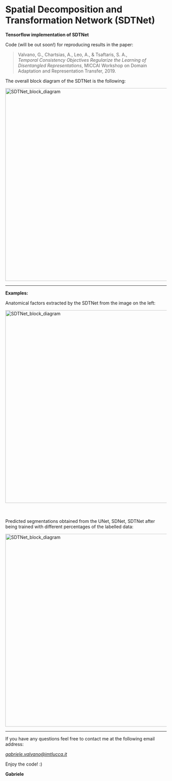 # Spatial Decomposition and Transformation Network (SDTNet)

**Tensorflow implementation of SDTNet**

Code (will be out soon!) for reproducing results in the paper:

> Valvano, G., Chartsias, A., Leo, A., & Tsaftaris, S. A.,  
> *Temporal Consistency Objectives Regularize the Learning of Disentangled Representations*, MICCAI Workshop on Domain Adaptation and Representation Transfer, 2019.
 
The overall block diagram of the SDTNet is the following:

<img src="https://gitlab.com/gabriele_valvano/sdtnet---spatial-decomposition-and-transformation-network/raw/master/results/images/SDTNet_block_diagram.png" alt="SDTNet_block_diagram" width="600"/>

---------------------
**Examples:**

Anatomical factors extracted by the SDTNet from the image on the left:

<img src="https://gitlab.com/gabriele_valvano/sdtnet---spatial-decomposition-and-transformation-network/raw/master/results/images/decomposition.png" alt="SDTNet_block_diagram" width="600"/>

<br/><br/>
Predicted segmentations obtained from the UNet, SDNet, SDTNet after being trained with different percentages of the labelled data:

<img src="https://gitlab.com/gabriele_valvano/sdtnet---spatial-decomposition-and-transformation-network/raw/master/results/images/segmentations.png" alt="SDTNet_block_diagram" width="600"/>

---------------------

If you have any questions feel free to contact me at the following email address:

  *gabriele.valvano@imtlucca.it* 
  
Enjoy the code! :)

**Gabriele**